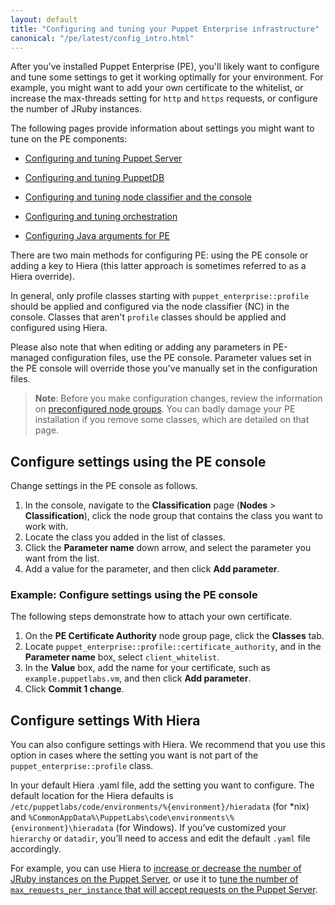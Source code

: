 ```yaml
---
layout: default
title: "Configuring and tuning your Puppet Enterprise infrastructure"
canonical: "/pe/latest/config_intro.html"
---
```


After you've installed Puppet Enterprise (PE), you'll likely want to configure and tune some settings to get it working optimally for your environment. For example, you might want to add your own certificate to the whitelist, or increase the max-threads setting for `http` and `https` requests, or configure the number of JRuby instances.

The following pages provide information about settings you might want to tune on the PE components:

- [Configuring and tuning Puppet Server](./config_puppetserver.html)

- [Configuring and tuning PuppetDB](./config_puppetdb.html)

- [Configuring and tuning node classifier and the console](./console_config.html)

- [Configuring and tuning orchestration](./config_orchestration.html)

- [Configuring Java arguments for PE](./config_java_args.html)

There are two main methods for configuring PE: using the PE console or adding a key to Hiera (this latter approach is sometimes referred to as a Hiera override).

In general, only profile classes starting with `puppet_enterprise::profile` should be applied and configured via the node classifier (NC) in the console. Classes that aren't `profile` classes should be applied and configured using Hiera.

Please also note that when editing or adding any parameters in PE-managed configuration files, use the PE console. Parameter values set in the PE console will override those you've manually set in the configuration files.

>**Note**: Before you make configuration changes, review the information on [preconfigured node groups](./console_classes_groups_preconfigured_groups.html). You can badly damage your PE installation if you remove some classes, which are detailed on that page.

## Configure settings using the PE console

Change settings in the PE console as follows.

1. In the console, navigate to the **Classification** page (**Nodes** > **Classification**), click the node group that contains the class you want to work with.
2. Locate the class you added in the list of classes.
3. Click the **Parameter name** down arrow, and select the parameter you want from the list.
4. Add a value for the parameter, and then click **Add parameter**.

### Example: Configure settings using the PE console

The following steps demonstrate how to attach your own certificate.

1. On the **PE Certificate Authority** node group page, click the **Classes** tab.
2. Locate `puppet_enterprise::profile::certificate_authority`, and in the **Parameter name** box, select `client_whitelist`.
3. In the **Value** box, add the name for your certificate, such as `example.puppetlabs.vm`, and then click **Add parameter**.
4. Click **Commit 1 change**.

## Configure settings With Hiera

You can also configure settings with Hiera. We recommend that you use this option in cases where the setting you want is not part of the `puppet_enterprise::profile` class.

In your default Hiera .yaml file, add the setting you want to configure. The default location for the Hiera defaults is `/etc/puppetlabs/code/environments/%{environment}/hieradata` (for *nix) and `%CommonAppData%\PuppetLabs\code\environments\%{environment}\hieradata` (for Windows). If you’ve customized your `hierarchy` or `datadir`, you’ll need to access and edit the default `.yaml` file accordingly.

For example, you can use Hiera to [increase or decrease the number of JRuby instances on the Puppet Server](./config_puppetserver.html#tuning-jruby-on-puppet-server), or use it to [tune the number of `max_requests_per_instance` that will accept requests on the Puppet Server](./config_puppetserver.html#tuning-max-requests-per-instance-on-puppet-server).
